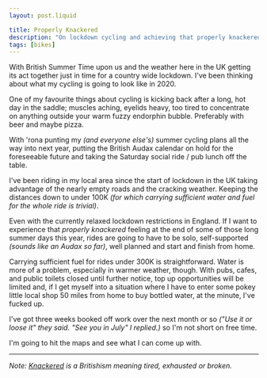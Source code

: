 ```yaml
---
layout: post.liquid

title: Properly Knackered
description: "On lockdown cycling and achieving that properly knackered feeling."
tags: [bikes]
---
```


With British Summer Time upon us and the weather here in the UK getting its act together just in time for a country wide lockdown. I've been thinking about what my cycling is going to look like in 2020.

One of my favourite things about cycling is kicking back after a long, hot day in the saddle; muscles aching, eyelids heavy, too tired to concentrate on anything outside your warm fuzzy endorphin bubble. Preferably with beer and maybe pizza.

With 'rona punting my _(and everyone else's)_ summer cycling plans all the way into next year, putting the British Audax calendar on hold for the foreseeable future and taking the Saturday social ride / pub lunch off the table.

I've been riding in my local area since the start of lockdown in the UK taking advantage of the nearly empty roads and the cracking weather. Keeping the distances down to under 100K _(for which carrying sufficient water and fuel for the whole ride is trivial)_.

Even with the currently relaxed lockdown restrictions in England. If I want to experience that _properly knackered_ feeling at the end of some of those long summer days this year, rides are going to have to be solo, self-supported _(sounds like an Audax so far)_, well planned and start and finish from home.

Carrying sufficient fuel for rides under 300K is straightforward. Water is more of a problem, especially in warmer weather, though. With pubs, cafes, and public toilets closed until further notice, top up opportunities will be limited and, if I get myself into a situation where I have to enter some pokey little local shop 50 miles from home to buy bottled water, at the minute, I've fucked up.

I've got three weeks booked off work over the next month or so _("Use it or loose it" they said. "See you in July" I replied.)_ so I'm not short on free time.

I'm going to hit the maps and see what I can come up with.

---

_Note: [Knackered](https://en.wikipedia.org/wiki/Knacker) is a Britishism meaning tired, exhausted or broken._

